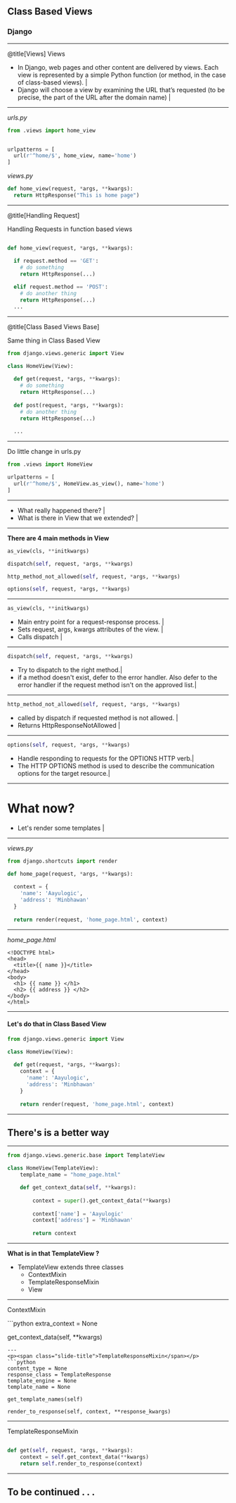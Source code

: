 ## Class Based Views

### Django

---

@title[Views]
<span class="slide-title">Views</span>

- In Django, web pages and other content are delivered by views. Each view is represented by a simple Python function (or method, in the case of class-based views). |
- Django will choose a view by examining the URL that’s requested (to be precise, the part of the URL after the domain name) |

---
*urls.py*
```python
from .views import home_view


urlpatterns = [
  url(r'^home/$', home_view, name='home')
]
``` 


*views.py*
```python
def home_view(request, *args, **kwargs):
  return HttpResponse("This is home page")
```


---

@title[Handling Request]

<p><span class="slide-title">Handling Requests in function based views</span></p>

```python

def home_view(request, *args, **kwargs):

  if request.method == 'GET':
    # do something
    return HttpResponse(...)
    
  elif request.method == 'POST':
    # do another thing
    return HttpResponse(...)
  ...

```
---
@title[Class Based Views Base]
<p><span class="slide-title">Same thing in Class Based View</span></p>

```python
from django.views.generic import View

class HomeView(View):
  
  def get(request, *args, **kwargs):
    # do something
    return HttpResponse(...)
    
  def post(request, *args, **kwargs):
    # do another thing
    return HttpResponse(...)
    
  ...
```

---
<p><span class="slide-title">Do little change in urls.py</span></p>

```python
from .views import HomeView

urlpatterns = [
  url(r'^home/$', HomeView.as_view(), name='home')
]
```

---

- What really happened there? |
- What is there in View that we extended? |

---

**There are 4 main methods in View**
```python
as_view(cls, **initkwargs)

dispatch(self, request, *args, **kwargs)

http_method_not_allowed(self, request, *args, **kwargs)

options(self, request, *args, **kwargs)
```

---
```python
as_view(cls, **initkwargs)
```

- Main entry point for a request-response process. |
- Sets request, args, kwargs attributes of the view. |
- Calls dispatch |

---
```python
dispatch(self, request, *args, **kwargs)
```

- Try to dispatch to the right method.|
- if a method doesn't exist, defer to the error handler. Also defer to the error handler if the request method isn't on the approved list.|

---

```python
http_method_not_allowed(self, request, *args, **kwargs)
```

- called by dispatch if requested method is not allowed. |
- Returns HttpResponseNotAllowed |

---
```python
options(self, request, *args, **kwargs)
```

- Handle responding to requests for the OPTIONS HTTP verb.|
- The HTTP OPTIONS method is used to describe the communication options for the target resource.|
---

# What now?
- Let's render some templates |

--- 
*views.py*
```python
from django.shortcuts import render

def home_page(request, *args, **kwargs):
  
  context = {
    'name': 'Aayulogic',
    'address': 'Minbhawan'
  }
  
  return render(request, 'home_page.html', context)
```
---
*home_page.html*
```html+jinja
<!DOCTYPE html>
<head>
  <title>{{ name }}</title>
</head>
<body>
  <h1> {{ name }} </h1>
  <h2> {{ address }} </h2>
</body>
</html>
```
---
#### Let's do that in Class Based View
```python
from django.views.generic import View

class HomeView(View):
  
  def get(request, *args, **kwargs):
    context = {
      'name': 'Aayulogic',
      'address': 'Minbhawan'
    }
  
    return render(request, 'home_page.html', context)

```
---
## There's is a better way
---
```python
from django.views.generic.base import TemplateView

class HomeView(TemplateView):
    template_name = "home_page.html"

    def get_context_data(self, **kwargs):
        
        context = super().get_context_data(**kwargs)
        
        context['name'] = 'Aayulogic'
        context['address'] = 'Minbhawan'
        
        return context
```
---
**What is in that TemplateView ?**
- TemplateView extends three classes
  - ContextMixin
  - TemplateResponseMixin
  - View
---
<p><span class="slide-title">ContextMixin</span></p>
```python
extra_context = None

get_context_data(self, **kwargs)
```
---
<p><span class="slide-title">TemplateResponseMixin</span></p>
```python
content_type = None 
response_class = TemplateResponse
template_engine = None
template_name = None

get_template_names(self)

render_to_response(self, context, **response_kwargs)
```
---
<p><span class="slide-title">TemplateResponseMixin</span></p>

```python

def get(self, request, *args, **kwargs):
    context = self.get_context_data(**kwargs)
    return self.render_to_response(context)

```
---
## To be continued . . .

